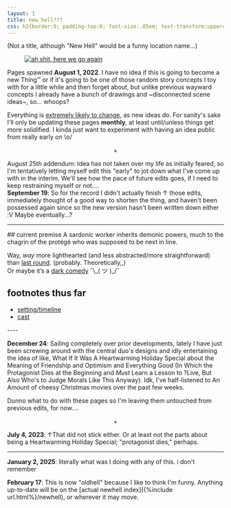 ```yaml
---
layout: 1
title: new hell???
css: h2{border:0; padding-top:0; font-size:.85em; text-transform:uppercase; letter-spacing:0.05em; word-spacing:0.05em; color:#808080; margin-top:1em;} section{text-align:center;} ul{margin:0; list-style-type:none;} li{display:inline-block;} li:before,ul:after{content:"·"; margin:0 .25em; color:#808080;} h2+p{margin-top:0;}
---
```

(Not a title, although "New Hell" would be a funny location name...)

<figure><a href="https://knowyourmeme.com/memes/ah-shit-here-we-go-again"><img src="https://external-content.duckduckgo.com/iu/?u=https%3A%2F%2Fpreview.redd.it%2Fird4pu2fm8s21.jpg%3Fauto%3Dwebp%26s%3D81afbde8b7e7fae3e69e4c0afb9562de6d3137c9&f=1&nofb=1" alt="ah shit, here we go again"/></a></figure>

Pages spawned <b>August 1, 2022</b>. I have no idea if this is going to become a new Thing™ or if it's going to be one of those random story concepts I toy with for a little while and then forget about, but unlike previous wayward concepts I already have a bunch of drawings and ~disconnected scene ideas~, so... whoops?

Everything is <u>extremely likely to change</u>, as new ideas do. For sanity's sake I'll only be updating these pages **monthly**, at least until/unless things get more solidified. I kinda just want to experiment with having an idea public from really early on <span style="display:inline-block;">\o/

<p style="text-align:center;">+</p>

August 25th addendum: Idea has not taken over my life as initially feared, so I'm tentatively letting myself edit this "early" to jot down what I've come up with in the interim. We'll see how the pace of future edits goes, if I need to keep restraining myself or not....  
<b>September 19</b>: So for the record I didn't actually finish ↑ those edits, immediately thought of a good way to shorten the thing, and haven't been possessed again since so the new version hasn't been written down either <span style="display:inline-block;">:V</span> Maybe eventually...?

----
<section markdown="1">
## current premise
A sardonic worker inherits demonic powers, much to the chagrin of the protégé who was supposed to be next in line.

Way, *way* more lighthearted (and less abstracted/more straightforward) than [last round](https://a-flyleaf.github.io/ygbtdm/). (probably. Theoretically,,)  
Or maybe it’s a [dark comedy](https://en.wikipedia.org/wiki/Sweeney_Todd:_The_Demon_Barber_of_Fleet_Street) <span style="display:inline-block;">¯\\\_(&nbsp;ツ&nbsp;)_/¯</span>
	
## footnotes thus far
- [setting/timeline](timeline)
- [cast](cast)
</section>
----

<b>December 24</b>: Sailing completely over prior developments, lately I have just been screwing around with the central duo's designs and idly entertaining the idea of like, What If It Was A Heartwarming Holiday Special about the Meaning of Friendship and Optimism and Everything Good (In Which the Protagonist Dies at the Beginning and *Must* Learn a Lesson to ?Live, But Also Who's to Judge Morals Like This Anyway). Idk, I've half-listened to An Amount of cheesy Christmas movies over the past few weeks.

Dunno what to do with these pages so I'm leaving them untouched from previous edits, for now....

<p style="text-align:center;">+</p>

<b>July 4, 2023</b>: ↑That did not stick either. Or at least not the parts about being a Heartwarming Holiday Special; "protagonist dies," perhaps.

----

<b>January 2, 2025</b>: literally what was I doing with any of this. i don't remember

<b>February 17</b>: This is now "oldhell" because I like to think I'm funny. Anything up-to-date will be on the [actual newhell index]({%include url.html%}/newhell), or wherever it may move.